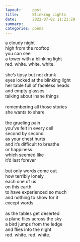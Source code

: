 ```yaml
---
layout:     post
title:      Blinking Lights
date:       2022-07-02 11:21:29
summary:    
categories: poems
---
```


a cloudy night\
high from the rooftop\
you can see\
a tower with a blinking light\
red. white. white. white.\
\
she’s tipsy but not drunk\
eyes locked at the blinking light\
her table full of faceless heads\
and empty glasses\
talking about inane things\
\
remembering all those stories\
she wants to share\
\
the grueling pain\
you've felt in every cell\
second by second\
as your chest hurts\
and it’s difficult to breathe\
or happiness\
which seemed like\
it’d last forever\
\
but only words come out\
how terribly lonely\
each one of us\
on this earth\
to have experienced so much\
and nothing to show for it\
except words\
\
as the tables get deserted\
a plane flies across the sky\
a bird jumps from the ledge\
and flies into the night\
red. white. red. white.

